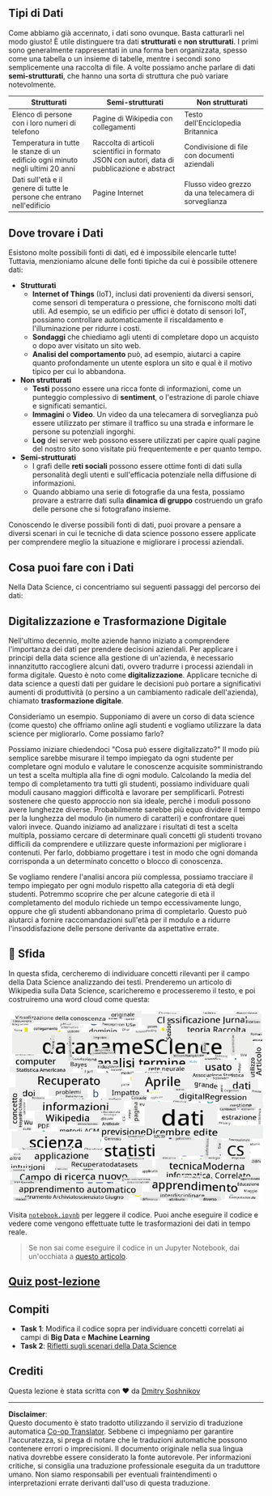 <!--
CO_OP_TRANSLATOR_METADATA:
{
  "original_hash": "a76ab694b1534fa57981311975660bfe",
  "translation_date": "2025-09-06T12:16:21+00:00",
  "source_file": "1-Introduction/01-defining-data-science/README.md",
  "language_code": "it"
}
-->
## Tipi di Dati

Come abbiamo già accennato, i dati sono ovunque. Basta catturarli nel modo giusto! È utile distinguere tra dati **strutturati** e **non strutturati**. I primi sono generalmente rappresentati in una forma ben organizzata, spesso come una tabella o un insieme di tabelle, mentre i secondi sono semplicemente una raccolta di file. A volte possiamo anche parlare di dati **semi-strutturati**, che hanno una sorta di struttura che può variare notevolmente.

| Strutturati                                                                | Semi-strutturati                                                                                 | Non strutturati                        |
| -------------------------------------------------------------------------- | ------------------------------------------------------------------------------------------------ | -------------------------------------- |
| Elenco di persone con i loro numeri di telefono                            | Pagine di Wikipedia con collegamenti                                                            | Testo dell'Enciclopedia Britannica     |
| Temperatura in tutte le stanze di un edificio ogni minuto negli ultimi 20 anni | Raccolta di articoli scientifici in formato JSON con autori, data di pubblicazione e abstract    | Condivisione di file con documenti aziendali |
| Dati sull'età e il genere di tutte le persone che entrano nell'edificio    | Pagine Internet                                                                                 | Flusso video grezzo da una telecamera di sorveglianza |

## Dove trovare i Dati

Esistono molte possibili fonti di dati, ed è impossibile elencarle tutte! Tuttavia, menzioniamo alcune delle fonti tipiche da cui è possibile ottenere dati:

* **Strutturati**
  - **Internet of Things** (IoT), inclusi dati provenienti da diversi sensori, come sensori di temperatura o pressione, che forniscono molti dati utili. Ad esempio, se un edificio per uffici è dotato di sensori IoT, possiamo controllare automaticamente il riscaldamento e l'illuminazione per ridurre i costi.
  - **Sondaggi** che chiediamo agli utenti di completare dopo un acquisto o dopo aver visitato un sito web.
  - **Analisi del comportamento** può, ad esempio, aiutarci a capire quanto profondamente un utente esplora un sito e qual è il motivo tipico per cui lo abbandona.
* **Non strutturati**
  - **Testi** possono essere una ricca fonte di informazioni, come un punteggio complessivo di **sentiment**, o l'estrazione di parole chiave e significati semantici.
  - **Immagini** o **Video**. Un video da una telecamera di sorveglianza può essere utilizzato per stimare il traffico su una strada e informare le persone su potenziali ingorghi.
  - **Log** dei server web possono essere utilizzati per capire quali pagine del nostro sito sono visitate più frequentemente e per quanto tempo.
* **Semi-strutturati**
  - I grafi delle **reti sociali** possono essere ottime fonti di dati sulla personalità degli utenti e sull'efficacia potenziale nella diffusione di informazioni.
  - Quando abbiamo una serie di fotografie da una festa, possiamo provare a estrarre dati sulla **dinamica di gruppo** costruendo un grafo delle persone che si fotografano insieme.

Conoscendo le diverse possibili fonti di dati, puoi provare a pensare a diversi scenari in cui le tecniche di data science possono essere applicate per comprendere meglio la situazione e migliorare i processi aziendali.

## Cosa puoi fare con i Dati

Nella Data Science, ci concentriamo sui seguenti passaggi del percorso dei dati:

## Digitalizzazione e Trasformazione Digitale

Nell'ultimo decennio, molte aziende hanno iniziato a comprendere l'importanza dei dati per prendere decisioni aziendali. Per applicare i principi della data science alla gestione di un'azienda, è necessario innanzitutto raccogliere alcuni dati, ovvero tradurre i processi aziendali in forma digitale. Questo è noto come **digitalizzazione**. Applicare tecniche di data science a questi dati per guidare le decisioni può portare a significativi aumenti di produttività (o persino a un cambiamento radicale dell'azienda), chiamato **trasformazione digitale**.

Consideriamo un esempio. Supponiamo di avere un corso di data science (come questo) che offriamo online agli studenti e vogliamo utilizzare la data science per migliorarlo. Come possiamo farlo?

Possiamo iniziare chiedendoci "Cosa può essere digitalizzato?" Il modo più semplice sarebbe misurare il tempo impiegato da ogni studente per completare ogni modulo e valutare le conoscenze acquisite somministrando un test a scelta multipla alla fine di ogni modulo. Calcolando la media del tempo di completamento tra tutti gli studenti, possiamo individuare quali moduli causano maggiori difficoltà e lavorare per semplificarli.
Potresti sostenere che questo approccio non sia ideale, perché i moduli possono avere lunghezze diverse. Probabilmente sarebbe più equo dividere il tempo per la lunghezza del modulo (in numero di caratteri) e confrontare quei valori invece.
Quando iniziamo ad analizzare i risultati di test a scelta multipla, possiamo cercare di determinare quali concetti gli studenti trovano difficili da comprendere e utilizzare queste informazioni per migliorare i contenuti. Per farlo, dobbiamo progettare i test in modo che ogni domanda corrisponda a un determinato concetto o blocco di conoscenza.

Se vogliamo rendere l'analisi ancora più complessa, possiamo tracciare il tempo impiegato per ogni modulo rispetto alla categoria di età degli studenti. Potremmo scoprire che per alcune categorie di età il completamento del modulo richiede un tempo eccessivamente lungo, oppure che gli studenti abbandonano prima di completarlo. Questo può aiutarci a fornire raccomandazioni sull'età per il modulo e a ridurre l'insoddisfazione delle persone derivante da aspettative errate.

## 🚀 Sfida

In questa sfida, cercheremo di individuare concetti rilevanti per il campo della Data Science analizzando dei testi. Prenderemo un articolo di Wikipedia sulla Data Science, scaricheremo e processeremo il testo, e poi costruiremo una word cloud come questa:

![Word Cloud per Data Science](../../../../translated_images/ds_wordcloud.664a7c07dca57de017c22bf0498cb40f898d48aa85b3c36a80620fea12fadd42.it.png)

Visita [`notebook.ipynb`](../../../../1-Introduction/01-defining-data-science/notebook.ipynb ':ignore') per leggere il codice. Puoi anche eseguire il codice e vedere come vengono effettuate tutte le trasformazioni dei dati in tempo reale.

> Se non sai come eseguire il codice in un Jupyter Notebook, dai un'occhiata a [questo articolo](https://soshnikov.com/education/how-to-execute-notebooks-from-github/).

## [Quiz post-lezione](https://ff-quizzes.netlify.app/en/ds/quiz/1)

## Compiti

* **Task 1**: Modifica il codice sopra per individuare concetti correlati ai campi di **Big Data** e **Machine Learning**  
* **Task 2**: [Rifletti sugli scenari della Data Science](assignment.md)

## Crediti

Questa lezione è stata scritta con ♥️ da [Dmitry Soshnikov](http://soshnikov.com)

---

**Disclaimer**:  
Questo documento è stato tradotto utilizzando il servizio di traduzione automatica [Co-op Translator](https://github.com/Azure/co-op-translator). Sebbene ci impegniamo per garantire l'accuratezza, si prega di notare che le traduzioni automatiche possono contenere errori o imprecisioni. Il documento originale nella sua lingua nativa dovrebbe essere considerato la fonte autorevole. Per informazioni critiche, si consiglia una traduzione professionale eseguita da un traduttore umano. Non siamo responsabili per eventuali fraintendimenti o interpretazioni errate derivanti dall'uso di questa traduzione.
